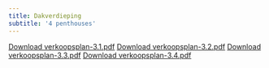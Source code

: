 ```yaml
---
title: Dakverdieping
subtitle: '4 penthouses'
---
```


[Download verkoopsplan-3.1.pdf](Verkoopsplan-3.1.pdf)
[Download verkoopsplan-3.2.pdf](Verkoopsplan-3.2.pdf)
[Download verkoopsplan-3.3.pdf](Verkoopsplan-3.3.pdf)
[Download verkoopsplan-3.4.pdf](Verkoopsplan-3.4.pdf)


